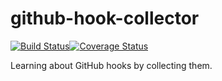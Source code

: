 github-hook-collector
=====================

[![Build Status](https://travis-ci.org/tomviner/github-hook-collector.svg?branch=master)](https://travis-ci.org/tomviner/github-hook-collector)[![Coverage Status](https://coveralls.io/repos/tomviner/github-hook-collector/badge.png)](https://coveralls.io/r/tomviner/github-hook-collector)

Learning about GitHub hooks by collecting them.
